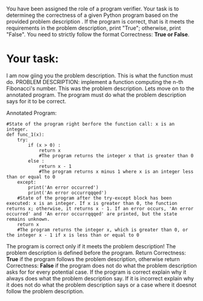 
You have been assigned the role of a program verifier. Your task is to determineg the correctness of a given Python program based on the provided problem description . If the program is correct, that is it meets the requirements in the problem description, print "True"; otherwise, print "False". You need to strictly follow the format Correctness: **True or False**.

# Your task:
I am now giing you the problem description. This is what the function must do.
PROBLEM DESCRIPTION: implement a function computing the n-th Fibonacci's number.
This was the problem description. Lets move on to the  annotated program. The program must do what the problem description says for it to be correct.

Annotated Program:
```
#State of the program right berfore the function call: x is an integer.
def func_1(x):
    try:
        if (x > 0) :
            return x
            #The program returns the integer x that is greater than 0
        else :
            return x - 1
            #The program returns x minus 1 where x is an integer less than or equal to 0
    except:
        print('An error occurred')
        print('An error occurrqqqed')
    #State of the program after the try-except block has been executed: x is an integer. If x is greater than 0, the function returns x; otherwise, it returns x - 1. If an error occurs, 'An error occurred' and 'An error occurrqqqed' are printed, but the state remains unknown.
    return x
    #The program returns the integer x, which is greater than 0, or the integer x - 1 if x is less than or equal to 0

```
The program is correct only if it meets the problem description! The problem description is defined before the program.  Return Correctness: **True** if the program follows the problem description, otherwise return Correctness: **False** if the program does not do what the problem description asks for for every potential case.
If the program is correct explain why it always does what the problem description say. If it is incorrect explain why it does not do what the problem description says or a case where it doesnot follow the problem description.

